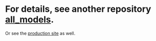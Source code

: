 # For details, see another repository [all_models](https://github.com/xp-ef/all_models).
Or see the [production site](https://github.com/xp-echo) as well.
